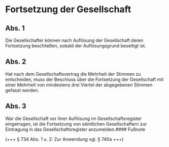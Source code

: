 # Fortsetzung der Gesellschaft



## Abs. 1

 Die Gesellschafter können nach Auflösung der Gesellschaft deren Fortsetzung beschließen, sobald der Auflösungsgrund beseitigt ist.

## Abs. 2

 Hat nach dem Gesellschaftsvertrag die Mehrheit der Stimmen zu entscheiden, muss der Beschluss über die Fortsetzung der Gesellschaft mit einer Mehrheit von mindestens drei Viertel der abgegebenen Stimmen gefasst werden.

## Abs. 3

 War die Gesellschaft vor ihrer Auflösung im Gesellschaftsregister eingetragen, ist die Fortsetzung von sämtlichen Gesellschaftern zur Eintragung in das Gesellschaftsregister anzumelden.#### Fußnote

(+++ § 734 Abs. 1 u. 2: Zur Anwendung vgl. § 740a +++) 

